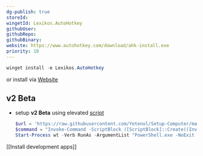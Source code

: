 ```yaml
---
dg-publish: true
storeId: 
wingetId: Lexikos.AutoHotkey
githubUser: 
githubRepo: 
githubBinary: 
website: https://www.autohotkey.com/download/ahk-install.exe
priority: 10
---
```



```powershell
winget install -e Lexikos.AutoHotkey
```

or install via [Website](https://www.autohotkey.com/download/ahk-install.exe)

## v2 Beta
- setup **v2 Beta** using elevated [script](../scripts/Setup-AutoHotkey-2.ps1)
  ```powershell
  $url = 'https://raw.githubusercontent.com/Yetenol/Setup-Computer/main/script/Setup-AutoHotkey-2.ps1'
  $command = "Invoke-Command -ScriptBlock ([ScriptBlock]::Create((Invoke-WebRequest -Uri $url)))"
  Start-Process wt -Verb RunAs -ArgumentList "PowerShell.exe -NoExit -Command $command"
  ```


[[Install development apps]]